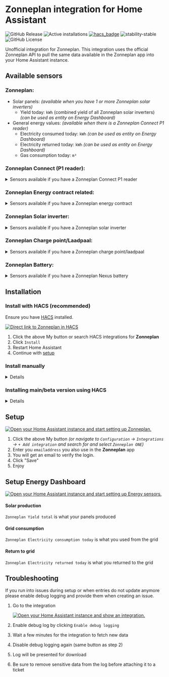 # Zonneplan integration for Home Assistant

![GitHub Release](https://img.shields.io/github/v/release/fsaris/home-assistant-zonneplan-one?style=for-the-badge)
![Active installations](https://badge.t-haber.de/badge/zonneplan_one?kill_cache=1)
[![hacs_badge](https://img.shields.io/badge/HACS-Default-orange.svg?style=for-the-badge)](https://hacs.xyz/)
![stability-stable](https://img.shields.io/badge/stability-stable-green.svg?style=for-the-badge&color=green)
![GitHub License](https://img.shields.io/github/license/fsaris/home-assistant-zonneplan-one?style=for-the-badge)

Unofficial integration for Zonneplan. This integration uses the official Zonneplan API to pull the same data available in the Zonneplan app into your Home Assistant instance.

## Available sensors
### Zonneplan:
   - Solar panels: _(available when you have 1 or more Zonneplan solar inverters)_
     - Yield today: `kWh` (combined yield of all Zonneplan solar inverters) _(can be used as entity on Energy Dashboard)_
   - General energy values: _(available when there is a Zonneplan Connect P1 reader)_
     - Electricity consumed today: `kWh` _(can be used as entity on Energy Dashboard)_
     - Electricity returned today: `kWh` _(can be used as entity on Energy Dashboard)_
     - Gas consumption today: `m³`

### Zonneplan Connect (P1 reader):
<details>
<summary>Sensors available if you have a Zonneplan Connect P1 reader</summary>
   
   - Dsmr version _(default disabled)_
   - Electricity consumption: `W`
   - Electricity production: `W`
   - Electricity average: `W` (average use over the last 5min)
   - Electricity first measured: `date` _(default disabled)_
   - Electricity last measured: `date`
   - Electricity last measured production: `date`
   - Gas first measured: `date` _(default disabled)_
   - Gas last measured: `date`
</details>

### Zonneplan Energy contract related:
<details>
<summary>Sensors available if you have a Zonneplan energy contract</summary>
   
   - Current Zonneplan Electricity tariff: `€/kWh`
       - The full Electricity forecast is available as a forecast attribute of this sensor
   - Current Zonneplan Gas tariff: `€/m³`
   - Next Zonneplan Gas tariff: `€/m³` 
   - 8 hours forecast of Zonneplan Electricity tariff: `€/kWh` _(default disabled, available when you have a energy contract)_
   - Current electricity usage
   - Sustainability score
   - Electricity delivery costs today
   - Electricity production costs today
   - Gas delivery costs today
</details>
     
### Zonneplan Solar inverter:
<details>
<summary>Sensors available if you have a Zonneplan solar inverter</summary>
   
   - Yield total: `kWh`
   - First measured: `date` _(default disabled)_
   - Last measured value: `W`
   - Last measured: `date`
   - Powerplay enabled: `on/off` _(default disabled)_
   - Powerplay/power limit active: `on/off` _(default disabled)_
   - Powerplay total: `€` _(default disabled)_
   - Powerplay today: `€` _(default disabled)_
</details>

### Zonneplan Charge point/Laadpaal:
<details>
<summary>Sensors available if you have a Zonneplan charge point/laadpaal</summary>
   
  - Charge point state
  - Charge point power `W`
  - Charge point energy delivered session `kWh`
  - Charge point next schedule start `date`
  - Charge point next schedule end `date`
  - Charge point dynamic load balancing health _(default disabled)_
  - Charge point connectivity state `on/off`
  - Charge point can charge `on/off`
  - Charge point can schedule `on/off`
  - Charge point charging manually `on/off`
  - Charge point charging automatically `on/off`
  - Charge point plug and charge `on/off`
  - Charge point overload protection active `on/off` _(default disabled)_
  - Charge point session cost `€`
  - Charge point cost total `€`
  - Charge point flex result `€`
  - Charge point session average costs `€/kWh`
  - Charge point start mode _(default disabled)_
  - Charge point dynamic load desired distance `km`
  - Charge point dynamic load desired end time `datetime`
  - Charge point session start time `datetime`
  - Charge point session charged distance `km`
  - Charge point dynamic charging enabled `on/off`
  - Charge point dynamic charging flex enabled `on/off`
  - Charge point dynamic charging flex suppressed `on/off` _(default disabled)_
  - Buttons to start/stop charge
</details>

### Zonneplan Battery:
<details>
<summary>Sensors available if you have a Zonneplan Nexus battery</summary>

  - Average day: `€`
  - Battery cycles
  - Dynamic charging enabled `on/off`
  - Battery state
  - Percentage `%`
  - Power `W` _(default disabled)_
  - Delivery today `kWh`
  - Production today `kWh`
  - Today `€`
  - Total `€`
  - Dynamic charging enabled `on/off`
  - Dynamic load balancing overload active `on/off`
  - Dynamic load balancing overload enabled `on/off`
  - Manual control enabled `on/off`
  - Inverter state _(default disabled)_
  - Manual control state _(default disabled)_
  - First measured `datetime` _(default disabled)_
  - Last measured `datetime`
  - Grid congestion active `on/off`
  - Home optimization active `on/off`
  - Home optimization enabled `on/off`
  - Self consumption enabled `on/off`

</details>

## Installation

### Install with HACS (recommended)

Ensure you have [HACS](https://hacs.xyz/) installed. 

[![Direct link to Zonneplan in HACS](https://my.home-assistant.io/badges/hacs_repository.svg)](https://my.home-assistant.io/redirect/hacs_repository/?owner=fsaris&repository=home-assistant-zonneplan-one)

1. Click the above My button or search HACS integrations for **Zonneplan**
1. Click `Install`
1. Restart Home Assistant
1. Continue with [setup](#setup)

### Install manually
<details>
   
1. Install this platform by creating a `custom_components` folder in the same folder as your configuration.yaml, if it doesn't already exist.
2. Create another folder `zonneplan_one` in the `custom_components` folder. 
3. Copy all files from `custom_components/zonneplan_one` into the newly created `zonneplan_one` folder.
</details>

### Installing main/beta version using HACS
<details>
   
1. Go to `HACS` => `Integrations`
1. Click on the three dots icon in right bottom of the **Zonneplan** card
1. Click `Reinstall`
1. Make sure `Show beta versions` is checked
1. Select version `main`
1. Click install and restart HA
</details>

## Setup
[![Open your Home Assistant instance and start setting up Zonneplan.](https://my.home-assistant.io/badges/config_flow_start.svg)](https://my.home-assistant.io/redirect/config_flow_start/?domain=zonneplan_one)
1. Click the above My button _(or navigate to `Configuration` -> `Integrations` -> `+ Add integration` and search for and select `Zonneplan ONE`)_
1. Enter you `emailaddress` you also use in the **Zonneplan** app
1. You will get an email to verify the login.
1. Click "Save"
1. Enjoy

## Setup Energy Dashboard
[![Open your Home Assistant instance and start setting up Energy sensors.](https://my.home-assistant.io/badges/config_energy.svg)](https://my.home-assistant.io/redirect/config_energy/)

#### Solar production
`Zonneplan Yield total` is what your panels produced

#### Grid consumption  
`Zonneplan Electricity consumption today` is what you used from the grid

#### Return to grid
`Zonneplan Electricity returned today` is what you returned to the grid

## Troubleshooting

If you run into issues during setup or when entries do not update anymore please enable debug logging and provide them when creating an issue.

1. Go to the integration

   [![Open your Home Assistant instance and show an integration.](https://my.home-assistant.io/badges/integration.svg)](https://my.home-assistant.io/redirect/integration/?domain=zonneplan_one)
2. Enable debug log by clicking `Enable debug logging`
3. Wait a few minutes for the integration to fetch new data
4. Disable debug logging again (same button as step 2)
5. Log will be presented for download
6. Be sure to remove sensitive data from the log before attaching it to a ticket
